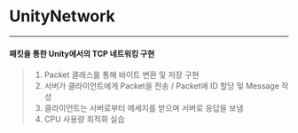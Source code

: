 # UnityNetwork
---
#### 패킷을 통한 Unity에서의 TCP 네트워킹 구현

> 1. Packet 클래스를 통해 바이트 변환 및 저장 구현
> 2. 서버가 클라이언트에게 Packet을 전송 / Packet에 ID 할당 및 Message 작성
> 3. 클라이언트는 서버로부터 메세지를 받으며 서버로 응답을 보냄
> 4. CPU 사용량 최적화 실습
